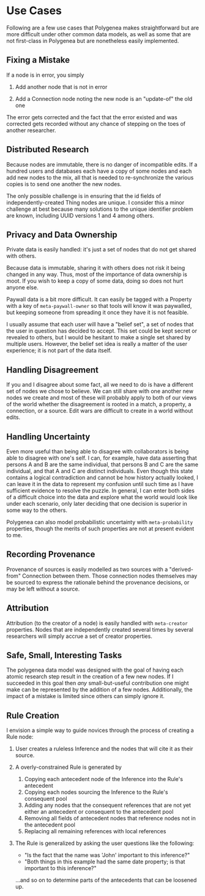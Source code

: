 Use Cases
=========

Following are a few use cases that Polygenea makes straightforward
but are more difficult under other common data models,
as well as some that are not first-class in Polygenea but are nonetheless easily implemented.


## Fixing a Mistake

If a node is in error, you simply

1.	Add another node that is not in error

2.	Add a Connection node noting the new node is an "update-of" the old one

The error gets corrected and the fact that the error existed and was corrected gets recorded
without any chance of stepping on the toes of another researcher.


## Distributed Research

Because nodes are immutable, there is no danger of incompatible edits.
If a hundred users and databases each have a copy of some nodes
and each add new nodes to the mix,
all that is needed to re-synchronize the various copies
is to send one another the new nodes.

The only possible challenge is in ensuring that the id fields of independently-created Thing nodes
are unique.
I consider this a minor challenge at best 
because many solutions to the unique identifier problem are known,
including UUID versions 1 and 4 among others.


## Privacy and Data Ownership

Private data is easily handled: it's just a set of nodes that do not get shared with others.

Because data is immutable, sharing it with others does not risk it being changed in any way.
Thus, most of the importance of data ownership is moot.
If you wish to keep a copy of some data, doing so does not hurt anyone else.

Paywall data is a bit more difficult.
It can easily be tagged with a Property with a key of `meta-paywall-owner`
so that tools will know it was paywalled, but keeping someone 
from spreading it once they have it is not feasible.

I usually assume that each user will have a "belief set", 
a set of nodes that the user in question has decided to accept.
This set could be kept secret or revealed to others, 
but I would be hesitant to make a single set shared by multiple users.
However, the belief set idea is really a matter of the user experience;
it is not part of the data itself.


## Handling Disagreement

If you and I disagree about some fact,
all we need to do is have a different set of nodes we chose to believe.
We can still share with one another new nodes we create
and most of these will probably apply to both of our views of the world
whether the disagreement is rooted in a match, a property, a connection, or a source.
Edit wars are difficult to create in a world without edits.


## Handling Uncertainty

Even more useful than being able to disagree with collaborators
is being able to disagree with one's self.
I can, for example, have data asserting that persons A and B are the same individual,
that persons B and C are the same individual, and that A and C are distinct individuals.
Even though this state contains a logical contradiction and cannot be how history actually looked,
I can leave it in the data to represent my confusion
until such time as I have sufficient evidence to resolve the puzzle.
In general, I can enter both sides of a difficult choice into the data
and explore what the world would look like under each scenario,
only later deciding that one decision is superior in some way to the others.

Polygenea can also model probabilistic uncertainty with `meta-probability` properties,
though the merits of such properties are not at present evident to me.


## Recording Provenance

Provenance of sources is easily modelled
as two sources with a "derived-from" Connection between them.
Those connection nodes themselves may be sourced 
to express the rationale behind the provenance decisions,
or may be left without a source.


## Attribution

Attribution (to the creator of a node) is easily handled with `meta-creator` properties.
Nodes that are independently created several times by several researchers
will simply accrue a set of creator properties.


## Safe, Small, Interesting Tasks

The polygenea data model was designed with the goal of having each atomic research step
result in the creation of a few new nodes.
If I succeeded in this goal then *any* small-but-useful contribution one might make
can be represented by the addition of a few nodes.
Additionally, the impact of a mistake is limited since others can simply ignore it.


## Rule Creation

I envision a simple way to guide novices through the process of creating a Rule node:

1.	User creates a ruleless Inference and the nodes that will cite it as their source.

2.	A overly-constrained Rule is generated by

	1.	Copying each antecedent node of the Inference into the Rule's antecedent
	2.	Copying each nodes sourcing the Inference to the Rule's consequent pool
	3.	Adding any nodes that the consequent references that are not yet either an antecedent or consequent to the antecedent pool
	4.	Removing all fields of antecedent nodes that reference nodes not in the antecedent pool
	5.	Replacing all remaining references with local references

3.	The Rule is generalized by asking the user questions like the following:
	
	*	"Is the fact that the name was 'John' important to this inference?"
	*	"Both things in this example had the same date property; is that important to this inference?"
		
	…and so on to determine parts of the antecedents that can be loosened up.
	




